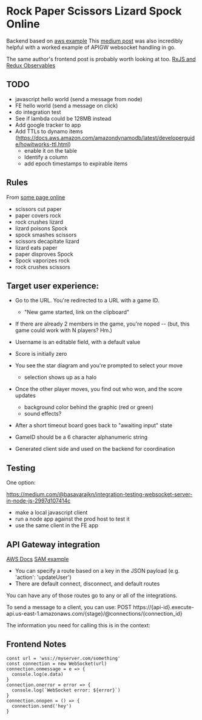 # Rock Paper Scissors Lizard Spock Online

Backend based on [aws example](https://github.com/aws-samples/simple-websockets-chat-app)
This [medium post](https://medium.com/@techinscribed/authenticated-serverless-websockets-using-api-gateway-golang-lambda-6e661216638) was also incredibly helpful with a worked example of APIGW websocket handling in go. 

The same author's frontend post is probably worth looking at too. [RxJS and Redux Observables](https://techinscribed.com/websocket-connection-reconnection-rxjs-redux-observable/?utm_source=medium&utm_medium=Referral&utm_campaign=guest_blogging)

## TODO

* javascript hello world (send a message from node)
* FE hello world (send a message on click)
* do integration test
* See if lambda could be 128MB instead
* Add google tracker to app
* Add TTLs to dynamo items (https://docs.aws.amazon.com/amazondynamodb/latest/developerguide/howitworks-ttl.html)
	* enable it on the table
	* Identify a column
	* add epoch timestamps to expirable items

## Rules

From [some page online](https://dodona.ugent.be/en/exercises/1647887074/)

* scissors cut paper
* paper covers rock
* rock crushes lizard
* lizard poisons Spock
* spock smashes scissors
* scissors decapitate lizard
* lizard eats paper
* paper disproves Spock
* Spock vaporizes rock
* rock crushes scissors


## Target user experience:

* Go to the URL. You're redirected to a URL with a game ID.
	* "New game started, link on the clipboard"
* If there are already 2 members in the game, you're noped -- (but, this game could work with N players? Hm.)
* Username is an editable field, with a default value
* Score is initially zero
* You see the star diagram and you're prompted to select your move
	* selection shows up as a halo
* Once the other player moves, you find out who won, and the score updates
	* background color behind the graphic (red or green)
	* sound effects?
* After a short timeout board goes back to "awaiting input" state

* GameID should be a 6 character alphanumeric string
* Generated client side and used on the backend for coordination


## Testing

One option:

https://medium.com/@basavarajkn/integration-testing-websocket-server-in-node-js-2997d107414c

- make a local javascript client
- run a node app against the prod host to test it
- use the same client in the FE app

## API Gateway integration

[AWS Docs](https://docs.aws.amazon.com/apigateway/latest/developerguide/apigateway-websocket-api-overview.html)
[SAM example](https://github.com/aws-samples/simple-websockets-chat-app)

* You can specify a route based on a key in the JSON payload (e.g. 'action': 'updateUser')
* There are default connect, disconnect, and default routes

You can have any of those routes go to any or all of the integrations.

To send a message to a client, you can use:
POST https://{api-id}.execute-api.us-east-1.amazonaws.com/{stage}/@connections/{connection_id}

The information you need for calling this is in the context:

## Frontend Notes

	const url = 'wss://myserver.com/something'
	const connection = new WebSocket(url)
	connection.onmessage = e => {
	  console.log(e.data)
	}
	connection.onerror = error => {
	  console.log(`WebSocket error: ${error}`)
	}
	connection.onopen = () => {
	  connection.send('hey')
	}
